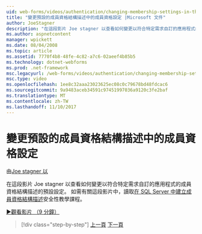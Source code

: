 ```yaml
---
uid: web-forms/videos/authentication/changing-membership-settings-in-the-default-membership-schema
title: "變更預設的成員資格結構描述中的成員資格設定 |Microsoft 文件"
author: JoeStagner
description: "在這段影片 Joe stagner 以查看如何變更以符合特定需求自訂的應用程式的成員資格結構描述的預設設定。 如需..."
ms.author: aspnetcontent
manager: wpickett
ms.date: 08/04/2008
ms.topic: article
ms.assetid: 7770f4b8-48fe-4c82-a7c6-02aeef4b85b5
ms.technology: dotnet-webforms
ms.prod: .net-framework
msc.legacyurl: /web-forms/videos/authentication/changing-membership-settings-in-the-default-membership-schema
msc.type: video
ms.openlocfilehash: 1ee8c32aaa23023625ec08c0c79678bd48fdcac6
ms.sourcegitcommit: 9a9483aceb34591c97451997036a9120c3fe2baf
ms.translationtype: MT
ms.contentlocale: zh-TW
ms.lasthandoff: 11/10/2017
---
```

<a name="changing-membership-settings-in-the-default-membership-schema"></a>變更預設的成員資格結構描述中的成員資格設定
====================
由[Joe stagner 以](https://github.com/JoeStagner)

在這段影片 Joe stagner 以查看如何變更以符合特定需求自訂的應用程式的成員資格結構描述的預設設定。 如需有關這段影片中，讀取[在 SQL Server 中建立成員資格結構描述](../../overview/older-versions-security/membership/creating-the-membership-schema-in-sql-server-vb.md)安全性教學課程。

[&#9654;觀看影片 （9 分鐘）](https://channel9.msdn.com/Blogs/ASP-NET-Site-Videos/changing-membership-settings-in-the-default-membership-schema)

>[!div class="step-by-step"]
[上一頁](configuring-sql-to-work-with-membership-schemas.md)
[下一頁](creating-user-accounts-with-the-create-user-wizard.md)
